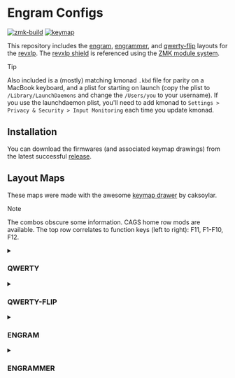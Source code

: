 # Engram Configs

[![zmk-build](https://github.com/willpuckett/revxlp-config-engram/actions/workflows/build.yml/badge.svg)](https://github.com/willpuckett/revxlp-config-engram/actions/workflows/build.yml)
[![keymap](https://github.com/willpuckett/revxlp-config-engram/actions/workflows/keymap.yml/badge.svg)](https://github.com/willpuckett/revxlp-config-engram/actions/workflows/keymap.yml)

This repository includes the [engram](https://engram.dev),
[engrammer](https://github.com/sunaku/engrammer), and
[qwerty-flip](https://nick-gravgaard.com/qwerty-flip/) layouts for the
[revxlp](https://kbd.news/revxlp-1787.html). The [revxlp shield](https://github.com/petejohanson/revxlp-module) is referenced using the [ZMK module system](https://zmk.dev/docs/features/modules).

> [!TIP]
> Also included is a (mostly) matching kmonad `.kbd` file for parity on a
> MacBook keyboard, and a plist for starting on launch (copy the plist to
> `/Library/LaunchDaemons` and change the `/Users/you` to your username). If you
> use the launchdaemon plist, you'll need to add kmonad to
> `Settings > Privacy & Security > Input Monitoring` each time you update
> kmonad.

## Installation

You can download the firmwares (and associated keymap drawings) from the latest
successful
[release](https://github.com/willpuckett/revxlp-config-engram/releases/latest).

## Layout Maps

These maps were made with the awesome
[keymap drawer](https://keymap-drawer.streamlit.app) by caksoylar.

> [!NOTE]
> The combos obscure some information. CAGS home row mods are available. The top row correlates to function keys (left to right): F11, F1-F10, F12.

<details>
<summary>

### QWERTY

</summary>

![QWERTY](.images/revxlp_qwerty.svg)

</details>

<details>
<summary>

### QWERTY-FLIP

</summary>

![QWERTY-FLIP](.images/revxlp_qwerty_flip.svg)

</details>

<details>
<summary>

### ENGRAM

</summary>

![ENGRAM](.images/revxlp_engram.svg)

</details>

<details>
<summary>

### ENGRAMMER

</summary>

![ENGRAMMER](.images/revxlp_engrammer.svg)

</details>
